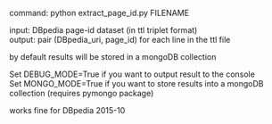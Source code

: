 command: python extract_page_id.py FILENAME  
  
input: DBpedia page-id dataset (in ttl triplet format)   
output: pair (DBpedia_uri, page_id) for each line in the ttl file   

by default results will be stored in a mongoDB collection  
  
Set DEBUG_MODE=True if you want to output result to the console  
Set MONGO_MODE=True if you want to store results into a mongoDB collection (requires pymongo package)  
  
works fine for DBpedia 2015-10  

